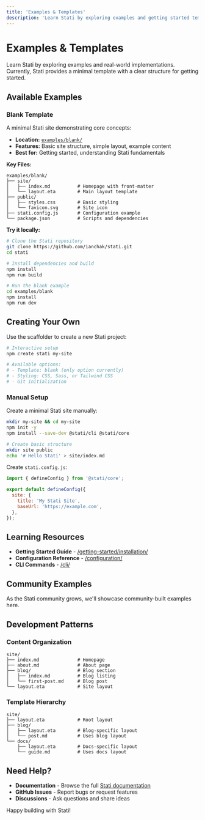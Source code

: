 ```yaml
---
title: 'Examples & Templates'
description: 'Learn Stati by exploring examples and getting started templates.'
---
```


# Examples & Templates

Learn Stati by exploring examples and real-world implementations. Currently, Stati provides a minimal template with a clear structure for getting started.

## Available Examples

### Blank Template

A minimal Stati site demonstrating core concepts:

- **Location:** [`examples/blank/`](https://github.com/ianchak/stati/tree/main/examples/blank)
- **Features:** Basic site structure, simple layout, example content
- **Best for:** Getting started, understanding Stati fundamentals

**Key Files:**

```text
examples/blank/
├── site/
│   ├── index.md          # Homepage with front-matter
│   └── layout.eta        # Main layout template
├── public/
│   ├── styles.css        # Basic styling
│   └── favicon.svg       # Site icon
├── stati.config.js       # Configuration example
└── package.json          # Scripts and dependencies
```

**Try it locally:**

```bash
# Clone the Stati repository
git clone https://github.com/ianchak/stati.git
cd stati

# Install dependencies and build
npm install
npm run build

# Run the blank example
cd examples/blank
npm install
npm run dev
```

## Creating Your Own

Use the scaffolder to create a new Stati project:

```bash
# Interactive setup
npm create stati my-site

# Available options:
# - Template: blank (only option currently)
# - Styling: CSS, Sass, or Tailwind CSS
# - Git initialization
```

### Manual Setup

Create a minimal Stati site manually:

```bash
mkdir my-site && cd my-site
npm init -y
npm install --save-dev @stati/cli @stati/core

# Create basic structure
mkdir site public
echo '# Hello Stati' > site/index.md
```

Create `stati.config.js`:

```javascript
import { defineConfig } from '@stati/core';

export default defineConfig({
  site: {
    title: 'My Stati Site',
    baseUrl: 'https://example.com',
  },
});
```

## Learning Resources

- **Getting Started Guide** - [/getting-started/installation/](/getting-started/installation/)
- **Configuration Reference** - [/configuration/](/configuration/)
- **CLI Commands** - [/cli/](/cli/)

## Community Examples

As the Stati community grows, we'll showcase community-built examples here.

## Development Patterns

### Content Organization

```text
site/
├── index.md              # Homepage
├── about.md              # About page
├── blog/                 # Blog section
│   ├── index.md          # Blog listing
│   └── first-post.md     # Blog post
└── layout.eta            # Site layout
```

### Template Hierarchy

```text
site/
├── layout.eta            # Root layout
├── blog/
│   ├── layout.eta        # Blog-specific layout
│   └── post.md           # Uses blog layout
└── docs/
    ├── layout.eta        # Docs-specific layout
    └── guide.md          # Uses docs layout
```

## Need Help?

- **Documentation** - Browse the full [Stati documentation](/)
- **GitHub Issues** - Report bugs or request features
- **Discussions** - Ask questions and share ideas

Happy building with Stati!
